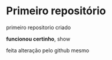 # Primeiro repositório
 primeiro repositorio criado

 **funcionou certinho**, show 
 
 feita alteração pelo github mesmo

